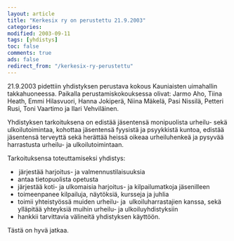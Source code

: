 ```yaml
--- 
layout: article 
title: "Kerkesix ry on perustettu 21.9.2003" 
categories: 
modified: 2003-09-11 
tags: [yhdistys]
toc: false 
comments: true 
ads: false 
redirect_from: "/kerkesix-ry-perustettu" 
--- 
```


21.9.2003 pidettiin yhdistyksen perustava kokous Kauniaisten uimahallin
takkahuoneessa. Paikalla perustamiskokouksessa olivat: Jarmo Aho, Tiina
Heath, Emmi Hilasvuori, Hanna Jokiperä, Niina Mäkelä, Pasi Nissilä,
Petteri Rusi, Toni Vaartimo ja Ilari Vehviläinen.

Yhdistyksen tarkoituksena on edistää jäsentensä monipuolista urheilu-
sekä ulkoilutoimintaa, kohottaa jäsentensä fyysistä ja psyykkistä
kuntoa, edistää jäsentensä terveyttä sekä herättää heissä oikeaa
urheiluhenkeä ja pysyvää harrastusta urheilu- ja ulkoilutoimintaan.

Tarkoituksensa toteuttamiseksi yhdistys:

-   <span
    style="mso-bidi-font-size: 9.0pt; font-family: Symbol; mso-fareast-font-family: Symbol; mso-bidi-font-family: Symbol;"><span><span
    style="font: 7.0pt 'Times New Roman';"> </span></span></span><span>järjestää
    harjoitus- ja valmennustilaisuuksia</span>
-   <span>antaa tietopuolista opetusta</span>
-   <span>järjestää koti- ja ulkomaisia harjoitus- ja kilpailumatkoja
    jäsenilleen</span>
-   <span>toimeenpanee kilpailuja, näytöksiä, kursseja ja juhlia</span>
-   <span>toimii yhteistyössä muiden urheilu- ja<span> 
    </span>ulkoiluharrastajien kanssa, sekä ylläpitää yhteyksiä muihin
    urheilu- ja ulkoiluyhdistyksiin</span>
-   <span>hankkii tarvittavia välineitä yhdistyksen käyttöön.</span>

Tästä on hyvä jatkaa.

